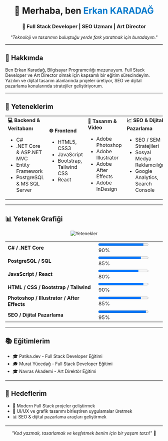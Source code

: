 <!-- GitHub Profil README - Erkan Karadağ -->

<h1 align="center">👋 Merhaba, ben <span style="color:#007ACC">Erkan KARADAĞ</span></h1>
<h3 align="center">🚀 Full Stack Developer | SEO Uzmanı | Art Director</h3>

<p align="center">
  <em>"Teknoloji ve tasarımın buluştuğu yerde fark yaratmak için buradayım."</em>
</p>

---

## 🧠 Hakkımda
Ben Erkan Karadağ, Bilgisayar Programcılığı mezunuyum. Full Stack Developer ve Art Director olmak için kapsamlı bir eğitim sürecindeyim. Yazılım ve dijital tasarım alanlarında projeler üretiyor, SEO ve dijital pazarlama konularında stratejiler geliştiriyorum.

---

## 💼 Yeteneklerim

<table>
  <tr>
    <td><strong>💻 Backend & Veritabanı</strong>
      <ul>
        <li>C#</li>
        <li>.NET Core & ASP.NET MVC</li>
        <li>Entity Framework</li>
        <li>PostgreSQL & MS SQL Server</li>
      </ul>
    </td>
    <td><strong>🌐 Frontend</strong>
      <ul>
        <li>HTML5, CSS3</li>
        <li>JavaScript</li>
        <li>Bootstrap, Tailwind CSS</li>
        <li>React</li>
      </ul>
    </td>
    <td><strong>🎨 Tasarım & Video</strong>
      <ul>
        <li>Adobe Photoshop</li>
        <li>Adobe Illustrator</li>
        <li>Adobe After Effects</li>
        <li>Adobe InDesign</li>
      </ul>
    </td>
    <td><strong>📈 SEO & Dijital Pazarlama</strong>
      <ul>
        <li>SEO / SEM Stratejileri</li>
        <li>Sosyal Medya Reklamcılığı</li>
        <li>Google Analytics, Search Console</li>
      </ul>
    </td>
  </tr>
</table>

---

## 📊 Yetenek Grafiği
<p align="center">
  <img src="https://skillicons.dev/icons?i=cs,dotnet,postgresql,html,css,js,bootstrap,tailwind,react,photoshop,illustrator,aftereffects" alt="Yetenekler" />
</p>

<table align="center">
  <tr>
    <td><strong>C# / .NET Core</strong></td>
    <td>
      <progress value="90" max="100"></progress> 90%
    </td>
  </tr>
  <tr>
    <td><strong>PostgreSQL / SQL</strong></td>
    <td>
      <progress value="85" max="100"></progress> 85%
    </td>
  </tr>
  <tr>
    <td><strong>JavaScript / React</strong></td>
    <td>
      <progress value="80" max="100"></progress> 80%
    </td>
  </tr>
  <tr>
    <td><strong>HTML / CSS / Bootstrap / Tailwind</strong></td>
    <td>
      <progress value="90" max="100"></progress> 90%
    </td>
  </tr>
  <tr>
    <td><strong>Photoshop / Illustrator / After Effects</strong></td>
    <td>
      <progress value="85" max="100"></progress> 85%
    </td>
  </tr>
  <tr>
    <td><strong>SEO / Dijital Pazarlama</strong></td>
    <td>
      <progress value="95" max="100"></progress> 95%
    </td>
  </tr>
</table>

---

## 📚 Eğitimlerim
- 🎓 Patika.dev - Full Stack Developer Eğitimi
- 🎓 Murat Yücedağ - Full Stack Developer Eğitimi
- 🎓 Navras Akademi - Art Direktör Eğitimi

---

## 🎯 Hedeflerim
- 🚀 Modern Full Stack projeler geliştirmek
- 🎨 UI/UX ve grafik tasarımı birleştiren uygulamalar üretmek
- 📊 SEO & dijital pazarlama araçları geliştirmek

---

<p align="center">
  <em>"Kod yazmak, tasarlamak ve keşfetmek benim için bir yaşam tarzı!"</em> 🚀
</p>

